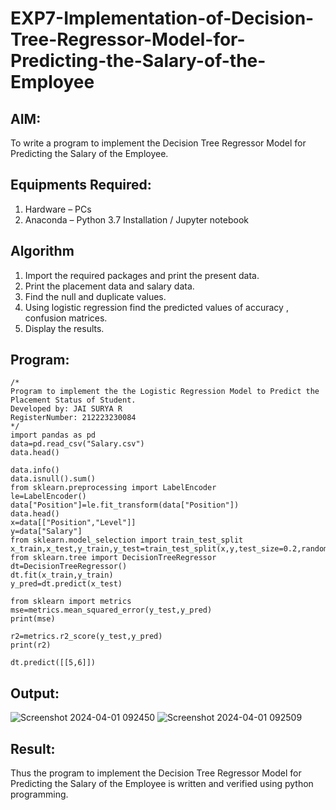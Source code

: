 # EXP7-Implementation-of-Decision-Tree-Regressor-Model-for-Predicting-the-Salary-of-the-Employee

## AIM:
To write a program to implement the Decision Tree Regressor Model for Predicting the Salary of the Employee.

## Equipments Required:
1. Hardware – PCs
2. Anaconda – Python 3.7 Installation / Jupyter notebook

## Algorithm
1. Import the required packages and print the present data.
2. Print the placement data and salary data.
3. Find the null and duplicate values. 
4. Using logistic regression find the predicted values of accuracy , confusion matrices.
5. Display the results.
   
## Program:
```
/*
Program to implement the the Logistic Regression Model to Predict the Placement Status of Student.
Developed by: JAI SURYA R
RegisterNumber: 212223230084
*/
import pandas as pd
data=pd.read_csv("Salary.csv")
data.head()

data.info()
data.isnull().sum()
from sklearn.preprocessing import LabelEncoder
le=LabelEncoder()
data["Position"]=le.fit_transform(data["Position"])
data.head()
x=data[["Position","Level"]]
y=data["Salary"]
from sklearn.model_selection import train_test_split
x_train,x_test,y_train,y_test=train_test_split(x,y,test_size=0.2,random_state=2)
from sklearn.tree import DecisionTreeRegressor
dt=DecisionTreeRegressor()
dt.fit(x_train,y_train)
y_pred=dt.predict(x_test)

from sklearn import metrics
mse=metrics.mean_squared_error(y_test,y_pred)
print(mse)

r2=metrics.r2_score(y_test,y_pred)
print(r2)

dt.predict([[5,6]])
```

## Output:
![Screenshot 2024-04-01 092450](https://github.com/MOHAMEDAHSAN/Implementation-of-Logistic-Regression-Model-to-Predict-the-Placement-Status-of-Student/assets/139331378/3ba3d398-6bfe-4ace-9970-46afdf78f006)
![Screenshot 2024-04-01 092509](https://github.com/MOHAMEDAHSAN/Implementation-of-Logistic-Regression-Model-to-Predict-the-Placement-Status-of-Student/assets/139331378/76ab28a5-b816-4150-a9b0-86ba766e803d)

## Result:
Thus the program to implement the Decision Tree Regressor Model for Predicting the Salary of the Employee is written and verified using python programming.
